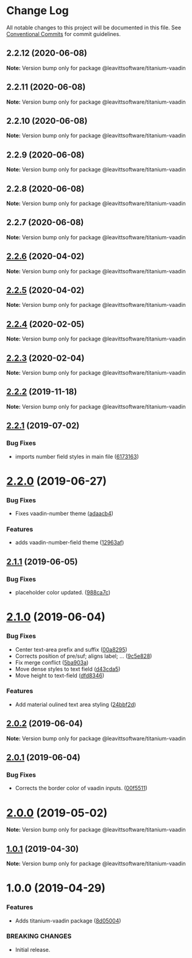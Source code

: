 # Change Log

All notable changes to this project will be documented in this file.
See [Conventional Commits](https://conventionalcommits.org) for commit guidelines.

## 2.2.12 (2020-06-08)

**Note:** Version bump only for package @leavittsoftware/titanium-vaadin





## 2.2.11 (2020-06-08)

**Note:** Version bump only for package @leavittsoftware/titanium-vaadin





## 2.2.10 (2020-06-08)

**Note:** Version bump only for package @leavittsoftware/titanium-vaadin





## 2.2.9 (2020-06-08)

**Note:** Version bump only for package @leavittsoftware/titanium-vaadin





## 2.2.8 (2020-06-08)

**Note:** Version bump only for package @leavittsoftware/titanium-vaadin





## 2.2.7 (2020-06-08)

**Note:** Version bump only for package @leavittsoftware/titanium-vaadin





## [2.2.6](https://github.com/LeavittSoftware/titanium-elements/compare/@leavittsoftware/titanium-vaadin@2.2.5...@leavittsoftware/titanium-vaadin@2.2.6) (2020-04-02)

**Note:** Version bump only for package @leavittsoftware/titanium-vaadin





## [2.2.5](https://github.com/LeavittSoftware/titanium-elements/compare/@leavittsoftware/titanium-vaadin@2.2.4...@leavittsoftware/titanium-vaadin@2.2.5) (2020-04-02)

**Note:** Version bump only for package @leavittsoftware/titanium-vaadin





## [2.2.4](https://github.com/LeavittSoftware/titanium-elements/compare/@leavittsoftware/titanium-vaadin@2.2.3...@leavittsoftware/titanium-vaadin@2.2.4) (2020-02-05)

**Note:** Version bump only for package @leavittsoftware/titanium-vaadin





## [2.2.3](https://github.com/LeavittSoftware/titanium-elements/compare/@leavittsoftware/titanium-vaadin@2.2.2...@leavittsoftware/titanium-vaadin@2.2.3) (2020-02-04)

**Note:** Version bump only for package @leavittsoftware/titanium-vaadin





## [2.2.2](https://github.com/LeavittSoftware/titanium-elements/compare/@leavittsoftware/titanium-vaadin@2.2.1...@leavittsoftware/titanium-vaadin@2.2.2) (2019-11-18)

**Note:** Version bump only for package @leavittsoftware/titanium-vaadin





## [2.2.1](https://github.com/LeavittSoftware/titanium-elements/compare/@leavittsoftware/titanium-vaadin@2.2.0...@leavittsoftware/titanium-vaadin@2.2.1) (2019-07-02)


### Bug Fixes

* imports number field styles in main file ([6173163](https://github.com/LeavittSoftware/titanium-elements/commit/6173163))





# [2.2.0](https://github.com/LeavittSoftware/titanium-elements/compare/@leavittsoftware/titanium-vaadin@2.1.1...@leavittsoftware/titanium-vaadin@2.2.0) (2019-06-27)


### Bug Fixes

* Fixes vaadin-number theme ([adaacb4](https://github.com/LeavittSoftware/titanium-elements/commit/adaacb4))


### Features

* adds vaadin-number-field theme ([12963af](https://github.com/LeavittSoftware/titanium-elements/commit/12963af))





## [2.1.1](https://github.com/LeavittSoftware/titanium-elements/compare/@leavittsoftware/titanium-vaadin@2.1.0...@leavittsoftware/titanium-vaadin@2.1.1) (2019-06-05)


### Bug Fixes

* placeholder color updated. ([988ca7c](https://github.com/LeavittSoftware/titanium-elements/commit/988ca7c))





# [2.1.0](https://github.com/LeavittSoftware/titanium-elements/compare/@leavittsoftware/titanium-vaadin@2.0.2...@leavittsoftware/titanium-vaadin@2.1.0) (2019-06-04)


### Bug Fixes

* Center text-area prefix and suffix ([00a8295](https://github.com/LeavittSoftware/titanium-elements/commit/00a8295))
* Corrects position of pre/suf; aligns label; ... ([9c5e828](https://github.com/LeavittSoftware/titanium-elements/commit/9c5e828))
* Fix merge conflict ([5ba903a](https://github.com/LeavittSoftware/titanium-elements/commit/5ba903a))
* Move dense styles to text field ([d43cda5](https://github.com/LeavittSoftware/titanium-elements/commit/d43cda5))
* Move height to text-field ([dfd8346](https://github.com/LeavittSoftware/titanium-elements/commit/dfd8346))


### Features

* Add material oulined text area styling ([24bbf2d](https://github.com/LeavittSoftware/titanium-elements/commit/24bbf2d))





## [2.0.2](https://github.com/LeavittSoftware/titanium-elements/compare/@leavittsoftware/titanium-vaadin@2.0.1...@leavittsoftware/titanium-vaadin@2.0.2) (2019-06-04)

**Note:** Version bump only for package @leavittsoftware/titanium-vaadin





## [2.0.1](https://github.com/LeavittSoftware/titanium-elements/compare/@leavittsoftware/titanium-vaadin@2.0.0...@leavittsoftware/titanium-vaadin@2.0.1) (2019-06-04)


### Bug Fixes

* Corrects the border color of vaadin inputs. ([00f5511](https://github.com/LeavittSoftware/titanium-elements/commit/00f5511))





# [2.0.0](https://github.com/LeavittSoftware/titanium-elements/compare/@leavittsoftware/titanium-vaadin@1.0.1...@leavittsoftware/titanium-vaadin@2.0.0) (2019-05-02)

**Note:** Version bump only for package @leavittsoftware/titanium-vaadin






## [1.0.1](https://github.com/LeavittSoftware/titanium-elements/compare/@leavittsoftware/titanium-vaadin@1.0.0...@leavittsoftware/titanium-vaadin@1.0.1) (2019-04-30)

**Note:** Version bump only for package @leavittsoftware/titanium-vaadin





# 1.0.0 (2019-04-29)


### Features

* Adds titanium-vaadin package ([8d05004](https://github.com/LeavittSoftware/titanium-elements/commit/8d05004))


### BREAKING CHANGES

* Initial release.
